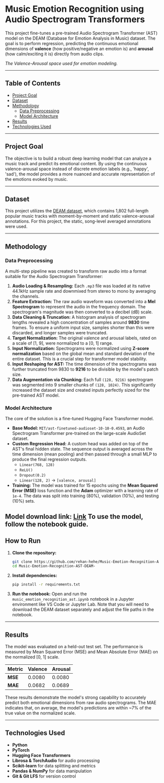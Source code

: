 # Music Emotion Recognition using Audio Spectrogram Transformers

This project fine-tunes a pre-trained Audio Spectrogram Transformer (AST) model on the DEAM (Database for Emotion Analysis in Music) dataset. The goal is to perform regression, predicting the continuous emotional dimensions of **valence** (how positive/negative an emotion is) and **arousal** (how calm/exciting it is) directly from audio clips.


*The Valence-Arousal space used for emotion modeling.*

---

## Table of Contents
- [Project Goal](#project-goal)
- [Dataset](#dataset)
- [Methodology](#methodology)
  - [Data Preprocessing](#data-preprocessing)
  - [Model Architecture](#model-architecture)
- [Results](#results)
- [Technologies Used](#technologies-used)

---

## Project Goal
The objective is to build a robust deep learning model that can analyze a music track and predict its emotional content. By using the continuous valence-arousal space instead of discrete emotion labels (e.g., 'happy', 'sad'), the model provides a more nuanced and accurate representation of the emotions evoked by music.

---

## Dataset
This project utilizes the [DEAM dataset](https://cvml.unige.ch/databases/DEAM), which contains 1,802 full-length popular music tracks with moment-by-moment and static valence-arousal annotations. For this project, the static, song-level averaged annotations were used.

---

## Methodology

### Data Preprocessing
A multi-step pipeline was created to transform raw audio into a format suitable for the Audio Spectrogram Transformer:

1.  **Audio Loading & Resampling:** Each `.mp3` file was loaded at its native 44.1kHz sample rate and downmixed from stereo to mono by averaging the channels.
2.  **Feature Extraction:** The raw audio waveform was converted into a **Mel Spectrogram** to represent the audio in the frequency domain. The spectrogram's magnitude was then converted to a decibel (dB) scale.
3.  **Data Cleaning & Truncation:** A histogram analysis of spectrogram lengths revealed a high concentration of samples around **9830** time frames. To ensure a uniform input size, samples shorter than this were discarded, and longer samples were truncated.
4.  **Target Normalization:** The original valence and arousal labels, rated on a scale of [1, 9], were normalized to a [0, 1] range.
5.  **Input Normalization:** Spectrograms were normalized using **Z-score normalization** based on the global mean and standard deviation of the entire dataset. This is a crucial step for transformer model stability.
6.  **Input Reshaping for AST:** The time dimension of the spectrograms was further truncated from 9830 to **9216** to be divisible by the model's patch size.
7.  **Data Augmentation via Chunking:** Each full `(128, 9216)` spectrogram was segmented into 9 smaller chunks of `(128, 1024)`. This significantly increased the dataset size and created inputs perfectly sized for the pre-trained AST model.

### Model Architecture
The core of the solution is a fine-tuned Hugging Face Transformer model.

- **Base Model:** `MIT/ast-finetuned-audioset-10-10-0.4593`, an Audio Spectrogram Transformer pre-trained on the large-scale AudioSet dataset.
- **Custom Regression Head:** A custom head was added on top of the AST's final hidden state. The sequence output is averaged across the time dimension (mean pooling) and then passed through a small MLP to produce the final regression outputs.
    - `Linear(768, 128)`
    - `ReLU()`
    - `Dropout(0.2)`
    - `Linear(128, 2)` -> `[valence, arousal]`
- **Training:** The model was trained for 15 epochs using the **Mean Squared Error (MSE)** loss function and the **Adam** optimizer with a learning rate of `1e-4`. The data was split into training (80%), validation (10%), and testing (10%) sets.

Model download link: [Link](https://huggingface.co/rehan-hehe/music-emotion-ast-model/resolve/main/ast_emotion_regression_moresamples_batch16_epochs15.pth)
To use the model, follow the notebook guide.
---


## How to Run
1.  **Clone the repository:**
    ```bash
    git clone https://github.com/rehan-hehe/Music-Emotion-Recognition-AST-DEAM-.git
    cd Music-Emotion-Recognition-AST-DEAM-
    ```
2.  **Install dependencies:**
    ```bash
    pip install -r requirements.txt
    ```

3.  **Run the notebook:**
    Open and run the `music_emotion_recognition_ast.ipynb` notebook in a Jupyter environment like VS Code or Jupyter Lab. Note that you will need to download the DEAM dataset separately and      adjust the file paths in the notebook.

---
## Results
The model was evaluated on a held-out test set. The performance is measured by Mean Squared Error (MSE) and Mean Absolute Error (MAE) on the normalized [0, 1] scale.

| Metric      | Valence | Arousal |
|-------------|---------|---------|
| **MSE**     | 0.0080  | 0.0080  |
| **MAE**     | 0.0682  | 0.0689  |

These results demonstrate the model's strong capability to accurately predict both emotional dimensions from raw audio spectrograms. The MAE indicates that, on average, the model's predictions are within ~7% of the true value on the normalized scale.

---

## Technologies Used
- **Python**
- **PyTorch**
- **Hugging Face Transformers**
- **Librosa & TorchAudio** for audio processing
- **Scikit-learn** for data splitting and metrics
- **Pandas & NumPy** for data manipulation
- **Git & Git LFS** for version control
